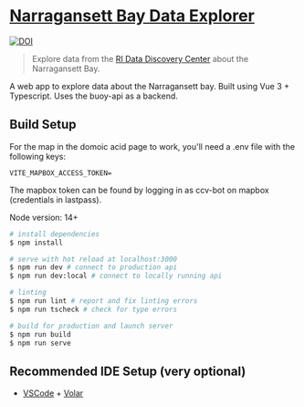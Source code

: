 # [Narragansett Bay Data Explorer](https://data-explorer.riddc.brown.edu)

[![DOI](https://zenodo.org/badge/271652303.svg)](https://zenodo.org/badge/latestdoi/271652303)

> Explore data from the [RI Data Discovery Center](https://ridatadiscovery.org) about the Narragansett Bay.

A web app to explore data about the Narragansett bay.  Built using Vue 3 + Typescript.  Uses the buoy-api as a backend.

## Build Setup

For the map in the domoic acid page to work, you'll need a .env file with the following keys:
```
VITE_MAPBOX_ACCESS_TOKEN=
```
The mapbox token can be found by logging in as ccv-bot on mapbox (credentials in lastpass).

Node version: 14+

```bash
# install dependencies
$ npm install

# serve with hot reload at localhost:3000
$ npm run dev # connect to production api
$ npm run dev:local # connect to locally running api

# linting
$ npm run lint # report and fix linting errors
$ npm run tscheck # check for type errors

# build for production and launch server
$ npm run build
$ npm run serve
```

## Recommended IDE Setup (very optional)

- [VSCode](https://code.visualstudio.com/) + [Volar](https://marketplace.visualstudio.com/items?itemName=johnsoncodehk.volar)
